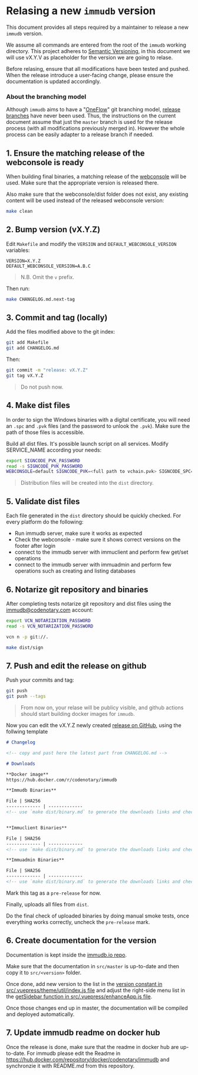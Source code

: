 # Relasing a new `immudb` version

This document provides all steps required by a maintainer to release a new `immudb` version.

We assume all commands are entered from the root of the `immudb` working directory.
This project adheres to [Semantic Versioning](https://semver.org/spec/v2.0.0.html), in this document we will use vX.Y.V as placeholder for the version we are going to relase.

Before relasing, ensure that all modifications have been tested and pushed. When the release introduce a user-facing change, please ensure the documentation is updated accordingly.

### About the branching model

Although `immudb` aims to have a "[OneFlow](https://www.endoflineblog.com/oneflow-a-git-branching-model-and-workflow)" git branching model, [release branches](https://www.endoflineblog.com/oneflow-a-git-branching-model-and-workflow#release-branches) have never been used.
Thus, the instructions on the current document assume that just the `master` branch is used for the release process (with all modifications previously merged in). However the whole process can be easily adapter to a release branch if needed.

## 1. Ensure the matching release of the webconsole is ready

When building final binaries, a matching release of the [webconsole] will be used.
Make sure that the appropriate version is released there.

Also make sure that the webconsole/dist folder does not exist,
any existing content will be used instead of the released webconsole version:

```sh
make clean
```

[webconsole]: https://github.com/codenotary/immudb-webconsole/releases/latest

## 2. Bump version (vX.Y.Z)

Edit `Makefile` and modify the `VERSION` and `DEFAULT_WEBCONSOLE_VERSION` variables:

```
VERSION=X.Y.Z
DEFAULT_WEBCONSOLE_VERSION=A.B.C
```
> N.B. Omit the `v` prefix.

Then run:

```sh
make CHANGELOG.md.next-tag
```

## 3. Commit and tag (locally)

Add the files modified above to the git index:

```sh
git add Makefile
git add CHANGELOG.md
```

Then:

```sh
git commit -m "release: vX.Y.Z"
git tag vX.Y.Z
```

> Do not push now.

## 4. Make dist files

In order to sign the Windows binaries with a digital certificate, you will need an `.spc` and `.pvk` files (and the password to unlook the `.pvk`).
Make sure the path of those files is accessible.

Build all dist files. It's possible launch script on all services. Modify SERVICE_NAME according your needs:

```sh
export SIGNCODE_PVK_PASSWORD
read -s SIGNCODE_PVK_PASSWORD
WEBCONSOLE=default SIGNCODE_PVK=<full path to vchain.pvk> SIGNCODE_SPC=<full path to vchain.spc> make dist
```

> Distribution files will be created into the `dist` directory.

## 5. Validate dist files

Each file generated in the `dist` directory should be quickly checked.
For every platform do the following:
 * Run immudb server, make sure it works as expected
 * Check the webconsole - make sure it shows correct versions on the footer after login
 * connect to the immudb server with immuclient and perform few get/set operations
 * connect to the immudb server with immuadmin and perform few operations such as creating and listing databases

## 6. Notarize git repository and binaries

After completing tests notarize git repository and dist files using the immudb@codenotary.com account:

```sh
export VCN_NOTARIZATION_PASSWORD
read -s VCN_NOTARIZATION_PASSWORD

vcn n -p git://.

make dist/sign
```

## 7. Push and edit the release on github

Push your commits and tag:

```sh
git push
git push --tags
```

> From now on, your relase will be publicy visible, and github actions should start building docker images for `immudb`.

Now you can edit the vX.Y.Z newly created [release on GitHub](https://github.com/vchain-us/immudb/releases), using the follwing template

```md
# Changelog

<!-- copy and past here the latest part from CHANGELOG.md -->

# Downloads

**Docker image**
https://hub.docker.com/r/codenotary/immudb

**Immudb Binaries**

File | SHA256
------------- | -------------
<!-- use `make dist/binary.md` to generate the downloads links and checksums -->


**Immuclient Binaries**

File | SHA256
------------- | -------------
<!-- use `make dist/binary.md` to generate the downloads links and checksums -->

**Immuadmin Binaries**

File | SHA256
------------- | -------------
<!-- use `make dist/binary.md` to generate the downloads links and checksums -->
```

Mark this tag as a `pre-release` for now.

Finally, uploads all files from `dist`.

Do the final check of uploaded binaries by doing manual smoke tests,
once everything works correctly, uncheck the `pre-release` mark.

## 6. Create documentation for the version

Documentation is kept inside the [immudb.io repo](https://github.com/codenotary/immudb.io).

Make sure that the documentation in `src/master` is up-to-date and then copy it to `src/<version>` folder.

Once done, add new version to the list in the [version constant in src/.vuepress/theme/util/index.js file][index.js]
and adjust the right-side menu list in the [getSidebar function in src/.vuepress/enhanceApp.js file][enhanceApp.js].

Once those changes end up in master, the documentation will be compiled and deployed automatically.

[index.js]: https://github.com/codenotary/immudb.io/blob/master/src/.vuepress/theme/util/index.js#L242
[enhanceApp.js]: https://github.com/codenotary/immudb.io/blob/master/src/.vuepress/enhanceApp.js#L27

## 7. Update immudb readme on docker hub

Once the release is done, make sure that the readme in docker hub are up-to-date.
For immudb please edit  the Readme in https://hub.docker.com/repository/docker/codenotary/immudb
and synchronzie it with README.md from this repository.
